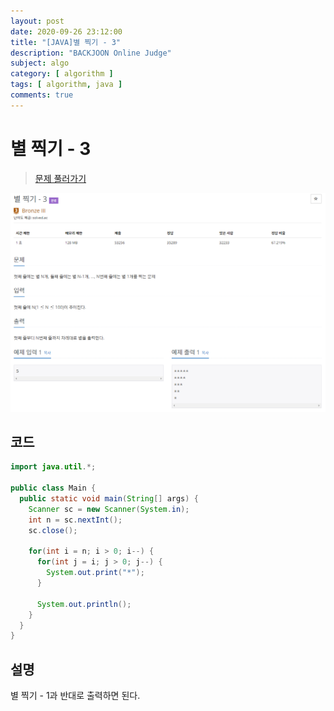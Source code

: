```yaml
---
layout: post
date: 2020-09-26 23:12:00
title: "[JAVA]별 찍기 - 3"
description: "BACKJOON Online Judge"
subject: algo
category: [ algorithm ]
tags: [ algorithm, java ]
comments: true
---
```


# 별 찍기 - 3

> [문제 풀러가기](https://acmicpc.net/problem/2440)

![2440](/assets/img/algo/2440.png)

## 코드

```java
import java.util.*;

public class Main {
  public static void main(String[] args) {
    Scanner sc = new Scanner(System.in);
    int n = sc.nextInt();
    sc.close();

    for(int i = n; i > 0; i--) {
      for(int j = i; j > 0; j--) {
        System.out.print("*");
      }

      System.out.println();
    }
  }
}
```

## 설명

별 찍기 - 1과 반대로 출력하면 된다.
